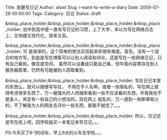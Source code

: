 Title: 我要写日记
Author: alswl
Slug: i-want-to-write-a-diary
Date: 2008-07-28 00:00:00
Tags: 
Category: 日记
Status: draft

&nbsp_place_holder;&nbsp_place_holder;&nbsp_place_holder;&nbsp_place_holder;
初中到高中是一直有写日记的习惯，上了大学，本以为写在网络日志上，又快捷又现代化，效率又高。

&nbsp_place_holder;&nbsp_place_holder;&nbsp_place_holder;&nbsp_place_holder; 可
是渐渐的，这个简单的想法实现起来却很有难度。首先，没有一个适合的地方写，到底是写在博客可以让别人阅读和评论，还是写在一些网络日记，只有自己看到。像百度空间，
虽然可以设置成只能自己看，但毕竟内容寄存在别人服务器那里，仍然有可能被别人窃取看到。

&nbsp_place_holder;&nbsp_place_holder;&nbsp_place_holder; 写在日记本里的东西么，就可以随便写写拉，
不用在乎人名啊，或者一些隐私的，写在网上就得考虑很多东西了，万一被强大的人肉搜索看到一些不应该看的东西，毕竟我也不是圣人，肯定有一些自己的小想法的。现在网上
挺乱的，万一遇到一些断章取义的，不了解我为人的网友去评价一些东西，那我不就完了。。。

&nbsp_place_holder;&nbsp_place_holder;&nbsp_place_holder;
所以，日记还是写在纸上吧，回学校就买一本笔记本写日记。。。

PS:今天买了8-1的动车，早上9点的火车去学校。。。

